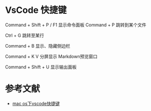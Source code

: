 # VsCode 快捷键

Command + Shift + P / F1 显示命令面板
Command + P 跳转到某个文件

Ctrl + G 跳转至某行

Command + B 显示、隐藏侧边栏

Command + K V 分屏显示 Markdown预览窗口

Command + Shift + U 显示输出面板


# 参考文献

- [mac os下vscode快捷键](https://www.cnblogs.com/informatics/p/8315339.html)

